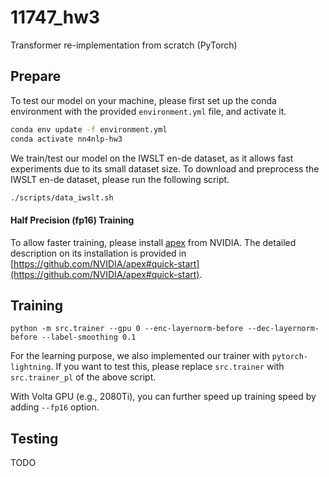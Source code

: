 # 11747_hw3
Transformer re-implementation from scratch (PyTorch)


## Prepare
To test our model on your machine, please first set up the conda environment with the provided `environment.yml` file, and activate it.

```bash
conda env update -f environment.yml
conda activate nn4nlp-hw3
```

We train/test our model on the IWSLT en-de dataset, as it allows fast experiments due to its small dataset size.
To download and preprocess the IWSLT en-de dataset, please run the following script.

```bash
./scripts/data_iwslt.sh
```

#### Half Precision (fp16) Training
To allow faster training, please install [apex](https://github.com/NVIDIA/apex) from NVIDIA.
The detailed description on its installation is provided in [https://github.com/NVIDIA/apex#quick-start](https://github.com/NVIDIA/apex#quick-start).

## Training
```
python -m src.trainer --gpu 0 --enc-layernorm-before --dec-layernorm-before --label-smoothing 0.1
```

For the learning purpose, we also implemented our trainer with `pytorch-lightning`.
If you want to test this, please replace `src.trainer` with `src.trainer_pl` of the above script. 

With Volta GPU (e.g., 2080Ti), you can further speed up training speed by adding `--fp16` option.

## Testing
TODO
